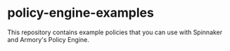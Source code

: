 # policy-engine-examples

This repository contains example policies that you can use with Spinnaker and Armory's Policy Engine.